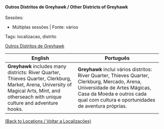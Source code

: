 
#### Outros Distritos de Greyhawk / Other Districts of Greyhawk

Sessões:  
- Múltiplas sessões | Fonte: vários

Tags: localizacao, distrito

[Outros Distritos de Greyhawk](outros_distritos_greyhawk.png)

| English | Português |
|---------|-----------|
| **Greyhawk** includes many districts: River Quarter, Thieves Quarter, Clerkburg, Market, Arena, University of Magical Arts, Mint, and otherseach with unique culture and adventure hooks. | **Greyhawk** inclui vários distritos: River Quarter, Thieves Quarter, Clerkburg, Mercado, Arena, Universidade de Artes Mágicas, Casa da Moeda e outros  cada qual com cultura e oportunidades de aventura próprias. |

[(Back to Locations / Voltar a Localizações)](localizacoes.md)



















